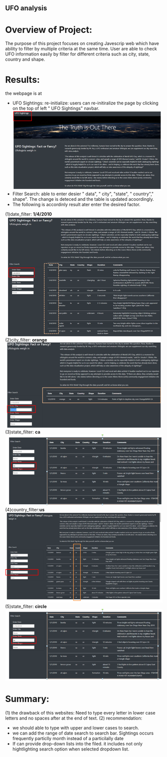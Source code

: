 ## UFO analysis

# Overview of Project:
The purpose of this project focuses on creating Javescrip web which have ability to filter by multiple criteria at the same time. User are able to check UFO information easily by filter for different criteria such as city, state, country and shape. 

# Results:
the webpage is at 
* UFO Sightings: re-initialize: users can re-initiralize the page by clicking  on the top of left " UFO Sightings" navbar.
![fig](https://github.com/violetqq0221/UFO-/blob/main/Image/UFO_sightings.PNG)
* Filter Search: able to enter desier " data", " city", "state", " country"," shape". The change is deteced and the table is updated acoordingly. 
* The following is accordinly result ater enter the desired factor.

 (1)date_filter: **1/4/2010**  
![fig](https://github.com/violetqq0221/UFO-/blob/main/Image/data_filter.PNG)  
 (2)city_filter: **orange**    
 ![fig](https://github.com/violetqq0221/UFO-/blob/main/Image/city_filter.PNG)  
 (3)state_filter: **ca**      
![fig](https://github.com/violetqq0221/UFO-/blob/main/Image/state_filter.PNG)  
 (4)country_filter:**us**    
 ![fig](https://github.com/violetqq0221/UFO-/blob/main/Image/country_filter.PNG)  
 (5)state_filter: **circle**    
![fig](https://github.com/violetqq0221/UFO-/blob/main/Image/state_filter.PNG)  

# Summary:
(1) the drawback of this websites: Need to type every letter in lower case letters and no spaces after at the end of text. 
(2) recommendation: 
* we should able to type with upper and lower cases to search.
* we can add the range of date search to search bar. Sightings occurs frequently particlly month instead of a particilally date 
* If can provide drop-down lists into the filed. it includes not only hightlighting search option when selected dropdown list. 
